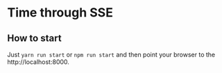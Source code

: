 # Time through SSE

## How to start

Just `yarn run start` or `npm run start` and then point your browser to the http://localhost:8000. 
